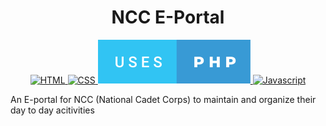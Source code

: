 <h1 align="center">
<!--   <a href="https://github.com/umangraval/Smart-Checkout"><img src="./brand_assets/banner.png" width=600 alt="Smart-Checkout"></a> -->
  NCC E-Portal
</h1>



<p align="center">

  <a href="">
    <img src="https://forthebadge.com/images/badges/uses-html.svg"
         alt="HTML">
  </a>
  <a href="">
    <img src="https://forthebadge.com/images/badges/uses-css.svg"
         alt="CSS">
  </a>
  <a href="">
    <img src="https://github.com/shanky1947/E-portal-for-NCC/blob/master/badges/uses-php.svg"
         alt="Git">
  </a>
    <a href="">
    <img src="https://forthebadge.com/images/badges/built-with-love.svg"
         alt="Javascript">
  </a>
</p>

An E-portal for NCC (National Cadet Corps) to maintain and organize their day to day acitivities
